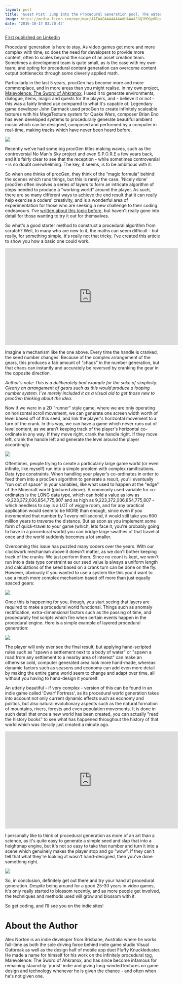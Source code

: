 ```yaml
---
layout: post
title: 'Guest Post: Jump into the Procedural Generation pool. The water is warm.'
image: https://media.licdn.com/mpr/mpr/AAEAAQAAAAAAAAdHAAAAJGQ1MDQyODg4LTcyMWItNDIzNy1hNGMxLWJmMzhhZDg1MmNiYQ.jpg
date: '2016-10-17 03:20:42'
---
```


[First published on Linkedin](https://www.linkedin.com/pulse/jump-procedural-generation-pool-water-warm-alex-norton)

Procedural generation is here to stay. As video games get more and more complex with time, so does the need for developers to provide more content, often to scales beyond the scope of an asset creation team. Sometimes a development team is quite small, as is the case with my own team, and opting for procedural content generation can overcome content output bottlenecks through some cleverly applied math.

Particularly in the last 5 years, procGen has become more and more commonplace, and in more areas than you might realise. In my own project, [Malevolence: The Sword of Ahkranox](http://store.steampowered.com/app/268930), I used it to generate environments, dialogue, items, magic and quests for the players, and - believe it or not - this was a fairly limited use compared to what it's capable of. Legendary game developer John Carmack used procGen to create infinitely scaleable textures with his MegaTexture system for Quake Wars, composer Brian Eno has even developed systems to procedurally generate beautiful ambient music which can be designed, composed and performed by a computer in real-time, making tracks which have never been heard before.

![](https://media.licdn.com/mpr/mpr/AAEAAQAAAAAAAAf8AAAAJGMxN2U4NGQwLTNkNmYtNGRmOS1iZTVhLWQ4MTFmZDgxZWY2OQ.jpg)

Recently we've had some big procGen titles making waves, such as the controversial No Man's Sky project and even S.P.O.R.E a few years back, and it's fairly clear to see that the reception - while sometimes controversial - is no doubt overwhelming. The key, it seems, is to be ambitious with it.

So when one thinks of procGen, they think of the "magic formula" behind the scenes which runs things, but this is rarely the case. 'Nicely done' procGen often involves a series of layers to form an intricate algorithm of steps needed to produce a "working world" around the player. As such, there are so many different ways to achieve the end result that it can really help exercise a coders' creativity, and is a wonderful area of experimentation for those who are seeking a new challenge to their coding endeavours. I've [written about this topic before](http://www.gamasutra.com/view/news/169624/Opinion_The_difficulties_of_an_infinite_video_game_world.php), but haven't really gone into detail for those wanting to try it out for themselves.

So what's a good starter method to construct a procedural algorithm from scratch? Well, to many who are new to it, the maths can seem difficult - but really, for something simple, it's really not that tricky. I've created this article to show you how a basic one could work.

<iframe width="560" height="315" src="https://www.youtube.com/embed/6KiekKp5mHg" frameborder="0" allowfullscreen></iframe>

Imagine a mechanism like the one above. Every time the handle is cranked, the seed number changes. Because of the complex arrangement of the gears, this produces a fair amount of "chaos" in the number generation, but that chaos can instantly and accurately be reversed by cranking the gear in the opposite direction.

*Author's note: This is a deliberately bad example for the sake of simplicity. Clearly an arrangement of gears such as this would produce a looping number system. I've merely included it as a visual aid to get those new to procGen thinking about the idea.*

Now if we were in a 2D "runner" style game, where we are only operating on horizontal scroll movement, we can generate one screen width worth of level based off of this seed, and link the player's horizontal movement to a turn of the crank. In this way, we can have a game which never runs out of level content, as we aren't keeping track of the player's horizontal co-ordinate in any way. If they move right, crank the handle right. If they move left, crank the handle left and generate the level around the player accordingly.

![](https://media.licdn.com/mpr/mpr/AAEAAQAAAAAAAAjDAAAAJDE5YTI4M2E2LTQyMGUtNDkwYS1hMjA4LTY5YjY5NTk0MmJlZQ.png)

Oftentimes, people trying to create a particularly large game world (or even infinite, like myself) run into a simple problem with complex ramifications. Data type constraints. When handling your player's co-ordinates in order to feed them into a procGen algorithm to generate a result, you'll eventually "run out of space" in your variables, like what used to happen at the "edge" of the Minecraft world (pictured above). A commonly used variable for co-ordinates is the LONG data type, which can hold a value as low as -9,223,372,036,854,775,807 and as high as 9,223,372,036,854,775,807 - which needless to say is a LOT of wiggle room, and for any practical application would seem to be MORE than enough, since even if you incremented that number by 1 every millisecond, it would still take you 600 million years to traverse the distance. But as soon as you implement some form of quick-travel to your game (which, lets face it, you're probably going to have in a procedural world) you can bridge large swathes of that travel at once and the world suddenly becomes a lot smaller.

Overcoming this issue has puzzled many coders over the years. With our clockwork mechanism above it doesn't matter, as we don't bother keeping track of the cranks. We just perform them. Since no count is kept, we won't run into a data type constraint as our seed value is always a uniform length and calculations of the seed based on a crank turn can be done on the fly. However, obviously if you wanted to use a system like this you'd want to use a much more complex mechanism based off more than just equally spaced gears:

![](https://media.licdn.com/mpr/mpr/AAEAAQAAAAAAAAhdAAAAJDFhMTUwNzIwLWUzMTgtNDNmNi04ZTFiLTQ4NzJhYTk5MGY5Yg.jpg)

Once this is happening for you, though, you start seeing that layers are required to make a procedural world functional. Things such as anomaly rectification, extra-dimensional factors such as the passing of time, and procedurally fed scripts which fire when certain events happen in the procedural engine. Here is a simple example of layered procedural generation:

![](https://media.licdn.com/mpr/mpr/AAEAAQAAAAAAAAgMAAAAJDJiMTVkOGFjLTY0MmUtNGQxOS1hYmFkLThjNTljZjgxMWVkMQ.jpg)

The player will only ever see the final result, but applying hand-scripted rules such as "spawn a settlement next to a body of water" or "spawn a road from any settlement to a nearby area of interest" can make an otherwise cold, computer generated area look more hand-made, whereas dynamic factors such as seasons and economy can add even more detail by making the entire game world seem to change and adapt over time, all without you having to hand-design it yourself.

An utterly beautiful - if very complex - version of this can be found in an indie game called 'Dwarf Fortress', as its procedural world generation takes into account not only current dynamic effects such as economy and politics, but also natural evolutionary aspects such as the natural formation of mountains, rivers, forests and even population movements. It is done in such detail that once a new world has been created, you can actually "read the history books" to see what has happened throughout the history of that world which was literally just created a minute ago.

<iframe width="560" height="315" src="https://www.youtube.com/embed/p9a8eqHWbLU" frameborder="0" allowfullscreen></iframe>

I personally like to think of procedural generation as more of an art than a science, as it's quite easy to generate a simple seed and slap that into a heightmap engine, but it's not so easy to take that number and turn it into a scene which genuinely makes the player stop and go "wow". If they can't tell that what they're looking at wasn't hand-designed, then you've done something right.

![](https://media.licdn.com/mpr/mpr/AAEAAQAAAAAAAAeCAAAAJDQ4MzU1ZDkxLWJmMTUtNDk4My1iYmU2LWQyNDRjMGZhOTJjOQ.jpg)

So, in conclusion, definitely get out there and try your hand at procedural generation. Despite being around for a good 25-30 years in video games, it's only really started to blossom recently, and as more people get involved, the techniques and methods used will grow and blossom with it.

So get coding, and I'll see you on the indie sites!

# About the Author

Alex Norton is an indie developer from Brisbane, Australia where he works full-time as both the sole driving force behind indie game studio Visual Outbreak as well as the design half of mobile app duet Fluffy Knuckleduster. He made a name for himself for his work on the infinitely procedural rpg, Malevolence: The Sword of Ahkranox, and has since become infamous for remaining staunchly 'purist' indie and giving long-winded lectures on game design and technology whenever he is given the chance - and often when he's not given one.


